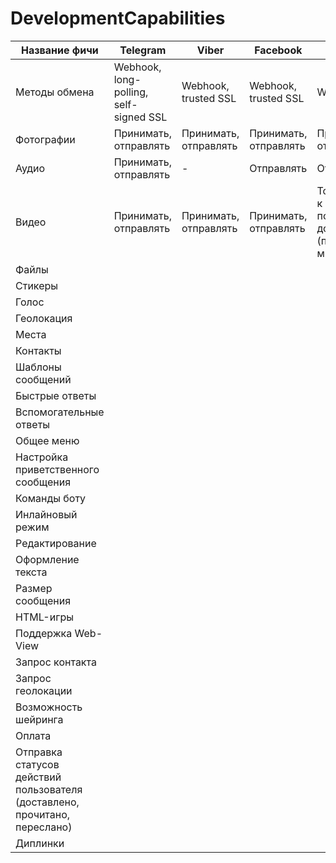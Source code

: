 # DevelopmentCapabilities


| Название фичи | Telegram | Viber | Facebook | Skype | WhatsApp |
| ------ | ------ |------ |------ |------ |------ |
|Методы обмена|	Webhook, long-polling, self- signed SSL|Webhook, trusted SSL|Webhook, trusted SSL|Webhook||
|Фотографии|Принимать, отправлять|Принимать, отправлять|Принимать, отправлять|Принимать, отправлять||
|Аудио|Принимать, отправлять|-|Отправлять|Отправлять||
|Видео|	Принимать, отправлять|	Принимать, отправлять|	Принимать, отправлять|Только от бота к пользователю, до 15 Мб (примерно 1 минута)||
|Файлы||||||
|Стикеры||||||
|Голос||||||
|Геолокация||||||
|Места||||||
|Контакты||||||
|Шаблоны сообщений||||||
|Быстрые ответы||||||
|Вспомогательные ответы||||||
|Общее меню||||||
|Настройка приветственного сообщения||||||
|Команды боту||||||
|Инлайновый режим||||||
|Редактирование||||||
|Оформление текста||||||
|Размер сообщения||||||
|HTML-игры||||||
|Поддержка Web-View||||||
|Запрос контакта||||||
|Запрос геолокации||||||
|Возможность шейринга||||||
|Оплата||||||
|Отправка статусов действий пользователя (доставлено, прочитано, переслано)||||||
|Диплинки||||||
